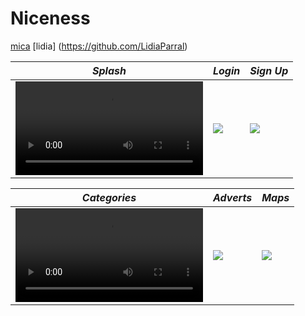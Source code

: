 # Niceness
[mica](https://github.com/micaela1830)
[lidia] (https://github.com/LidiaParral)


*Splash* | *Login* | *Sign Up* |
  ----- |----- | ------ |
![](img/splash.mp4) | ![](img/login.jpg) | ![](img/signup.jpg)|

 *Categories* | *Adverts* | *Maps*
 ------ | ------ | ------
![](img/categories.mp4) | ![](img/adverts.jpg) | ![](img/maps.jpg)|
